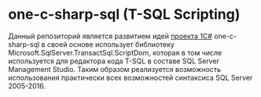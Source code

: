 # one-c-sharp-sql (T-SQL Scripting)
Данный репозиторий является развитием идей [проекта 1C#](https://github.com/zhichkin/one-c-sharp)
one-c-sharp-sql в своей основе использует библиотеку Microsoft.SqlServer.TransactSql.ScriptDom, которая в том числе используется для редактора кода T-SQL в составе SQL Server Management Studio. Таким образом реализуется возможность использования практически всех возможностей синтаксиса SQL Server 2005-2016.
